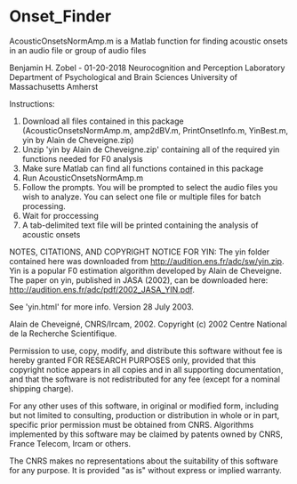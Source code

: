 # Onset_Finder
AcousticOnsetsNormAmp.m is a Matlab function for finding acoustic onsets in an audio file or group of audio files

Benjamin H. Zobel - 01-20-2018
Neurocognition and Perception Laboratory
Department of Psychological and Brain Sciences
University of Massachusetts Amherst

Instructions: 
1. Download all files contained in this package (AcousticOnsetsNormAmp.m, amp2dBV.m, PrintOnsetInfo.m, YinBest.m, yin by Alain de Cheveigne.zip) 
2. Unzip 'yin by Alain de Cheveigne.zip' containing all of the required yin functions needed for F0 analysis
3. Make sure Matlab can find all functions contained in this package
3. Run AcousticOnsetsNormAmp.m
4. Follow the prompts. You will be prompted to select the audio files you wish to analyze. You can select one file or multiple files for batch processing.
5. Wait for proccessing
6. A tab-delimited text file will be printed containing the analysis of acoustic onsets

NOTES, CITATIONS, AND COPYRIGHT NOTICE FOR YIN:
The yin folder contained here was downloaded from http://audition.ens.fr/adc/sw/yin.zip. Yin is a popular F0 estimation algorithm developed by Alain de Cheveigne. The paper on yin, published in JASA (2002), can be downloaded here: http://audition.ens.fr/adc/pdf/2002_JASA_YIN.pdf.

See 'yin.html' for more info.
Version 28 July 2003.

Alain de Cheveigné, CNRS/Ircam, 2002.
Copyright (c) 2002 Centre National de la Recherche Scientifique.

Permission to use, copy, modify, and distribute this software without 
fee is hereby granted FOR RESEARCH PURPOSES only, provided that this
copyright notice appears in all copies and in all supporting 
documentation, and that the software is not redistributed for any 
fee (except for a nominal shipping charge). 

For any other uses of this software, in original or modified form, 
including but not limited to consulting, production or distribution
in whole or in part, specific prior permission must be obtained from CNRS.
Algorithms implemented by this software may be claimed by patents owned 
by CNRS, France Telecom, Ircam or others.

The CNRS makes no representations about the suitability of this 
software for any purpose.  It is provided "as is" without express
or implied warranty.

 
